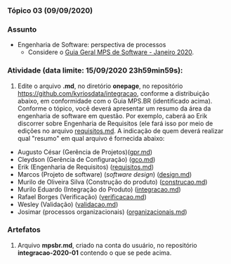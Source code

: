 ### Tópico 03 (09/09/2020)

### Assunto

- Engenharia de Software: perspectiva de processos
  - Considere o [Guia Geral MPS de Software - Janeiro 2020](https://softex.br/mpsbr/guias/#guia-sw).

### Atividade (data limite: **15/09/2020 23h59min59s**):

1. Edite o arquivo **.md**, no diretório **onepage**, no repositório https://github.com/kyriosdata/integracao, conforme a distribuição abaixo, em conformidade com o Guia MPS.BR (identificado acima). Conforme o tópico, você deverá apresentar um resumo da área da engenharia de software em questão. Por exemplo, caberá ao Erik discorrer sobre Engenharia de Requisitos (ele fará isso por meio de edições no arquivo [requisitos.md](./onepage/requisitos.md). A indicação de quem deverá realizar qual "resumo" em qual arquivo é fornecida abaixo:

- Augusto César (Gerência de Projetos)([gpr.md](../onepage/gpr.md))
- Cleydson (Gerência de Configuração) ([gco.md](../onepage/gco.md))
- Erik (Engenharia de Requisitos) ([requisitos.md](../onepage/requisitos.md))
- Marcos (Projeto de software) (_software design_) ([design.md](../onepage/design.md))
- Murilo de Oliveira Silva (Construção do produto) ([construcao.md](../onepage/construcao.md))
- Murilo Eduardo (Integração do Produto) ([integracao.md](../onepage/integracao.md))
- Rafael Borges (Verificação) ([verificacao.md](../onepage/verificacao.md))
- Wesley (Validação) ([validacao.md](../onepage/validacao.md))
- Josimar (processos organizacionais) ([organizacionais.md](../onepage/organizacionais.md))

### Artefatos

1. Arquivo **mpsbr.md**, criado na conta do usuário, no repositório **integracao-2020-01** contendo o que se pede acima.
